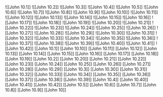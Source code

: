 ![[John 10.1]]
![[John 10.2]]
![[John 10.3]]
![[John 10.4]]
![[John 10.5]]
![[John 10.6]]
![[John 10.7]]
![[John 10.8]]
![[John 10.9]]
![[John 10.10]]
![[John 10.11]]
![[John 10.12]]
![[John 10.13]]
![[John 10.14]]
![[John 10.15]]
![[John 10.16]]
![[John 10.17]]
![[John 10.18]]
![[John 10.19]]
![[John 10.20]]
![[John 10.21]]
![[John 10.22]]
![[John 10.23]]
![[John 10.24]]
![[John 10.25]]
![[John 10.26]]
![[John 10.27]]
![[John 10.28]]
![[John 10.29]]
![[John 10.30]]
![[John 10.31]]
![[John 10.32]]
![[John 10.33]]
![[John 10.34]]
![[John 10.35]]
![[John 10.36]]
![[John 10.37]]
![[John 10.38]]
![[John 10.39]]
![[John 10.40]]
![[John 10.41]]
![[John 10.42]]
[[John 10.1]]
[[John 10.10]]
[[John 10.11]]
[[John 10.12]]
[[John 10.13]]
[[John 10.14]]
[[John 10.15]]
[[John 10.16]]
[[John 10.17]]
[[John 10.18]]
[[John 10.19]]
[[John 10.2]]
[[John 10.20]]
[[John 10.21]]
[[John 10.22]]
[[John 10.23]]
[[John 10.24]]
[[John 10.25]]
[[John 10.26]]
[[John 10.27]]
[[John 10.28]]
[[John 10.29]]
[[John 10.3]]
[[John 10.30]]
[[John 10.31]]
[[John 10.32]]
[[John 10.33]]
[[John 10.34]]
[[John 10.35]]
[[John 10.36]]
[[John 10.37]]
[[John 10.38]]
[[John 10.39]]
[[John 10.4]]
[[John 10.40]]
[[John 10.41]]
[[John 10.42]]
[[John 10.5]]
[[John 10.6]]
[[John 10.7]]
[[John 10.8]]
[[John 10.9]]
[[John 10]]
